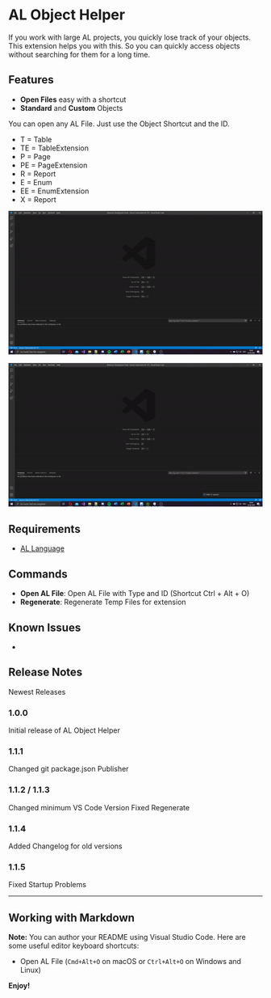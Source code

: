 # AL Object Helper

If you work with large AL projects, you quickly lose track of your objects.
This extension helps you with this.
So you can quickly access objects without searching for them for a long time.

## Features

* **Open Files** easy with a shortcut
* **Standard** and **Custom** Objects

You can open any AL File.
Just use the Object Shortcut and the ID.

* T = Table
* TE = TableExtension
* P = Page
* PE = PageExtension
* R = Report
* E = Enum
* EE = EnumExtension
* X = Report

![Ex. T27 for Item Table](Images/vid01.gif)

![Ex. P21 for Customer Page](Images/vid02.gif)

## Requirements

* [AL Language](https://marketplace.visualstudio.com/items?itemName=ms-dynamics-smb.al)


## Commands

* **Open AL File**: Open AL File with Type and ID (Shortcut Ctrl + Alt + O)
* **Regenerate**: Regenerate Temp Files for extension

## Known Issues

-

## Release Notes

Newest Releases

### 1.0.0

Initial release of AL Object Helper

### 1.1.1

Changed git package.json Publisher

### 1.1.2 / 1.1.3

Changed minimum VS Code Version
Fixed Regenerate

### 1.1.4

Added Changelog for old versions

### 1.1.5

Fixed Startup Problems

-----------------------------------------------------------------------------------------------------------

## Working with Markdown

**Note:** You can author your README using Visual Studio Code.  Here are some useful editor keyboard shortcuts:

* Open AL File (`Cmd+Alt+O` on macOS or `Ctrl+Alt+O` on Windows and Linux)

**Enjoy!**
